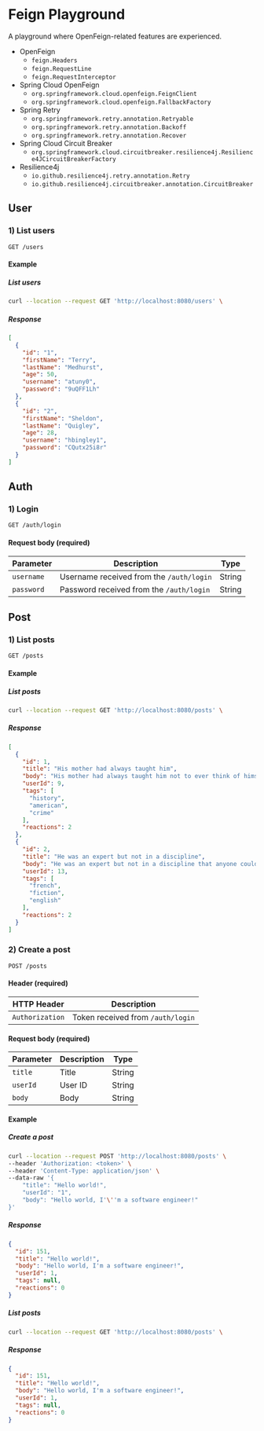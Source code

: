 # Feign Playground

A playground where OpenFeign-related features are experienced.

+ OpenFeign
  + `feign.Headers` 
  + `feign.RequestLine`
  + `feign.RequestInterceptor`
+ Spring Cloud OpenFeign
  + `org.springframework.cloud.openfeign.FeignClient`
  + `org.springframework.cloud.openfeign.FallbackFactory`
+ Spring Retry
  + `org.springframework.retry.annotation.Retryable`
  + `org.springframework.retry.annotation.Backoff` 
  + `org.springframework.retry.annotation.Recover`
+ Spring Cloud Circuit Breaker
  + `org.springframework.cloud.circuitbreaker.resilience4j.Resilience4JCircuitBreakerFactory`
+ Resilience4j
  + `io.github.resilience4j.retry.annotation.Retry`
  + `io.github.resilience4j.circuitbreaker.annotation.CircuitBreaker`

## User

### 1) List users

```
GET /users
```

#### Example

##### List users

```sh
curl --location --request GET 'http://localhost:8080/users' \
```

##### Response

```json
[
  {
    "id": "1",
    "firstName": "Terry",
    "lastName": "Medhurst",
    "age": 50,
    "username": "atuny0",
    "password": "9uQFF1Lh"
  },
  {
    "id": "2",
    "firstName": "Sheldon",
    "lastName": "Quigley",
    "age": 28,
    "username": "hbingley1",
    "password": "CQutx25i8r"
  }
]
```

## Auth

### 1) Login

```
GET /auth/login
```

#### Request body (required)

| Parameter  | Description                              | Type   |
|------------|------------------------------------------|--------|
| `username` | Username received from the `/auth/login` | String |
| `password` | Password received from the `/auth/login` | String |

## Post

### 1) List posts

```
GET /posts
```

#### Example

##### List posts

```sh
curl --location --request GET 'http://localhost:8080/posts' \
```

##### Response

```json
[
  {
    "id": 1,
    "title": "His mother had always taught him",
    "body": "His mother had always taught him not to ever think of himself as better than others. He'd tried to live by this motto. He never looked down on those who were less fortunate or who had less money than him. But the stupidity of the group of people he was talking to made him change his mind.",
    "userId": 9,
    "tags": [
      "history",
      "american",
      "crime"
    ],
    "reactions": 2
  },
  {
    "id": 2,
    "title": "He was an expert but not in a discipline",
    "body": "He was an expert but not in a discipline that anyone could fully appreciate. He knew how to hold the cone just right so that the soft server ice-cream fell into it at the precise angle to form a perfect cone each and every time. It had taken years to perfect and he could now do it without even putting any thought behind it.",
    "userId": 13,
    "tags": [
      "french",
      "fiction",
      "english"
    ],
    "reactions": 2
  }
]
```

### 2) Create a post

```
POST /posts
```

#### Header (required)

| HTTP Header     | Description                       |
|-----------------|-----------------------------------|
| `Authorization` | Token received from `/auth/login` |

#### Request body (required)

| Parameter | Description | Type   |
|-----------|-------------|--------|
| `title`   | Title       | String |
| `userId`  | User ID     | String |
| `body`    | Body        | String |

#### Example

##### Create a post

```sh
curl --location --request POST 'http://localhost:8080/posts' \
--header 'Authorization: <token>' \
--header 'Content-Type: application/json' \
--data-raw '{
    "title": "Hello world!",
    "userId": "1",
    "body": "Hello world, I'\''m a software engineer!"
}'
```

##### Response

```json
{
  "id": 151,
  "title": "Hello world!",
  "body": "Hello world, I'm a software engineer!",
  "userId": 1,
  "tags": null,
  "reactions": 0
}
```

##### List posts

```sh
curl --location --request GET 'http://localhost:8080/posts' \
```

##### Response

```json
{
  "id": 151,
  "title": "Hello world!",
  "body": "Hello world, I'm a software engineer!",
  "userId": 1,
  "tags": null,
  "reactions": 0
}
```